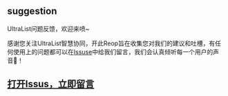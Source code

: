 suggestion
----
UltraList问题反馈，欢迎来喷~

感谢您关注UltraList智慧协同，开此Reop旨在收集您对我们的建议和吐槽，有任何使用上的问题都可以在[Issuse](https://github.com/kanasinfo/suggestion/issues)中给我们留言，我们会认真倾听每一个用户的声音🙏！

## [打开Issus，立即留言](https://github.com/kanasinfo/suggestion/issues)
